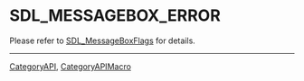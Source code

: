 # SDL_MESSAGEBOX_ERROR

Please refer to [SDL_MessageBoxFlags](SDL_MessageBoxFlags) for details.

----
[CategoryAPI](CategoryAPI), [CategoryAPIMacro](CategoryAPIMacro)

